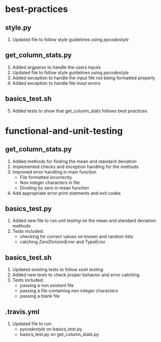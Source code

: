 # best-practices

## style.py
1. Updated file to follow style guidelines using *pycodestyle*

## get_column_stats.py
1. Added *argparse* to handle the users inputs
2. Updated file to follow style guidelines using *pycodestyle*
3. Added exception to handle the input file not being formatted properly
4. Added exception to handle file inout errors

## basics_test.sh
5. Added tests to show that get_column_stats follows best practices

# functional-and-unit-testing

## get_column_stats.py
1. Added methods for finding the mean and standard deviation
2. Implemented checks and exception handling for the methods
3. Improved error handling in main function
      - File formatted incorrectly
      - Non integer characters in file
      - Dividing by zero in mean function
4. Add appropriate error print statments and exit codes

## basics_test.py
1. Added new file to run *unit testing* on the mean and standard deviation methods
2. Tests included:
      - checking for correct values on known and random lists
      - catching ZeroDivisionError and TypeError

## basics_test.sh
1. Updated existing tests to follow *sssh testing*
2. Added new tests to check proper behavior and error catching
3. Tests included:
      - passing a non existent file
      - passing a file containing non integer characters
      - passing a blank file

## .travis.yml
1. Updated file to run:
      - *pycodestyle* on basics_test.py
      - basics_test.py on get_column_stats.py
